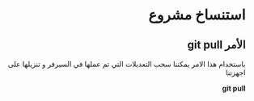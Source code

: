 <div dir=rtl>

# استنساخ مشروع
## الأمر git pull

باستخدام هذا الامر يمكننا سحب التعديلات التي تم عملها في السيرفر و تنزيلها  على اجهزتنا 

**git pull**
</div>